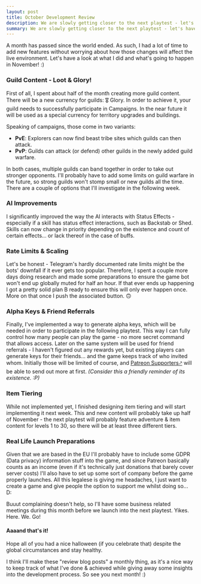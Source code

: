 ```yaml
---
layout: post
title: October Development Review
description: We are slowly getting closer to the next playtest - let's have a look at what happened behind the dev-curtains during the last month.
summary: We are slowly getting closer to the next playtest - let's have a look at what happened behind the dev-curtains during the last month.
---
```


A month has passed since the world ended. As such, I had a lot of time to add new features without worrying about how those changes will affect the live environment. Let's have a look at what I did and what's going to happen in November! :)

### Guild Content - Loot & Glory!
First of all, I spent about half of the month creating more guild content.
There will be a new currency for guilds: 🎖️ Glory. In order to achieve it, your guild needs to successfully participate in Campaigns. In the near future it will be used as a special currency for territory upgrades and buildings.
 
Speaking of campaigns, those come in two variants:
- **PvE**: Explorers can now find beast tribe sites which guilds can then attack.
- **PvP**: Guilds can attack (or defend) other guilds in the newly added guild warfare.

In both cases, multiple guilds can band together in order to take out stronger opponents.
I'll probably have to add some limits on guild warfare in the future, so strong guilds won't stomp small or new guilds all the time. There are a couple of options that I'll investigate in the following week.

### AI Improvements
I significantly improved the way the AI interacts with Status Effects - especially if a skill has status effect interactions, such as Backstab or Shed. Skills can now change in priority depending on the existence and count of certain effects... or lack thereof in the case of buffs.

### Rate Limits & Scaling
Let's be honest - Telegram's hardly documented rate limits might be the bots' downfall if it ever gets too popular. Therefore, I spent a couple more days doing research and made some preparations to ensure the game bot won't end up globally muted for half an hour. If that ever ends up happening I got a pretty solid plan B ready to ensure this will only ever happen once. More on that once I push the associated button. 🙃

### Alpha Keys & Friend Referrals
Finally, I've implemented a way to generate alpha keys, which will be needed in order to participate in the following playtest. This way I can fully control how many people can play the game - no more secret command that allows access. Later on the same system will be used for friend referrals - I haven't figured out any rewards yet, but existing players can generate keys for their friends... and the game keeps track of who invited whom. Initially those will be limited of course, and [Patreon Supporters🡕](https://www.patreon.com/Chatventure) will be able to send out more at first. *(Consider this a friendly reminder of its existence. :P)*

### Item Tiering
While not implemented yet, I finished designing item tiering and will start implementing it next week. This and new content will probably take up half of November - the next playtest will probably feature adventure & item content for levels 1 to 30, so there will be at least three different tiers.

### Real Life Launch Preparations
Given that we are based in the EU I'll probably have to include some GDPR (Data privacy) information stuff into the game, and since Patreon basically counts as an income (even if it's technically just donations that barely cover server costs) I'll also have to set up some sort of company before the game properly launches. All this legalese is giving me headaches, I just want to create a game and give people the option to support me whilst doing so... D: 

Buuut complaining doesn't help, so I'll have some business related meetings during this month before we launch into the next playtest. Yikes. Here. We. Go!

#### Aaaand that's it!
Hope all of you had a nice halloween (if you celebrate that) despite the global circumstances and stay healthy.

I think I'll make these "review blog posts" a monthly thing, as it's a nice way to keep track of what I've done & achieved while giving away some insights into the development process. So see you next month! :)